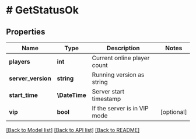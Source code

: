 # # GetStatusOk

## Properties

Name | Type | Description | Notes
------------ | ------------- | ------------- | -------------
**players** | **int** | Current online player count |
**server_version** | **string** | Running version as string |
**start_time** | **\DateTime** | Server start timestamp |
**vip** | **bool** | If the server is in VIP mode | [optional]

[[Back to Model list]](../../README.md#models) [[Back to API list]](../../README.md#endpoints) [[Back to README]](../../README.md)
